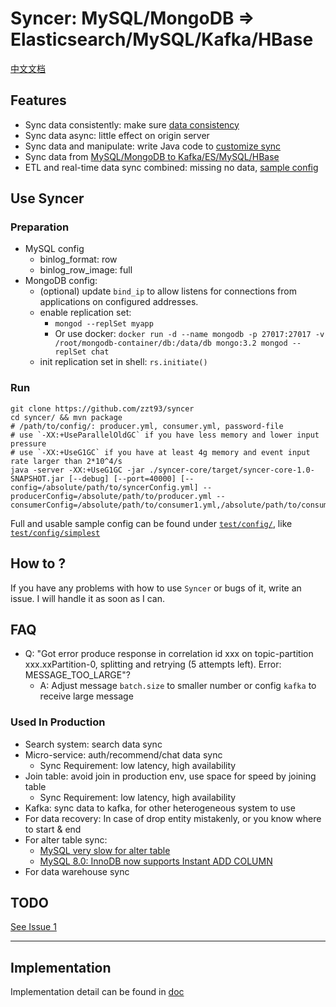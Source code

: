 
# Syncer: MySQL/MongoDB => Elasticsearch/MySQL/Kafka/HBase 

[中文文档](doc/README_CN.md)

## Features

 - Sync data consistently: make sure [data consistency](doc/consistency.md)
 - Sync data async: little effect on origin server
 - Sync data and manipulate: write Java code to [customize sync](doc/config/consumer-filter.md)
 - Sync data from [MySQL/MongoDB to Kafka/ES/MySQL/HBase](doc/detail-feature.md)
 - ETL and real-time data sync combined: missing no data, [sample config](test/config/cold/consumer/cold.yml)

## Use Syncer

### Preparation

- MySQL config
  - binlog_format: row
  - binlog_row_image: full
- MongoDB config:
  - (optional) update `bind_ip` to allow listens for connections from applications on configured addresses.
  - enable replication set:
    - `mongod --replSet myapp`
    - Or use docker: `docker run -d --name mongodb -p 27017:27017 -v /root/mongodb-container/db:/data/db mongo:3.2 mongod --replSet chat`
  - init replication set in shell: `rs.initiate()`
### Run
```
git clone https://github.com/zzt93/syncer
cd syncer/ && mvn package
# /path/to/config/: producer.yml, consumer.yml, password-file
# use `-XX:+UseParallelOldGC` if you have less memory and lower input pressure
# use `-XX:+UseG1GC` if you have at least 4g memory and event input rate larger than 2*10^4/s
java -server -XX:+UseG1GC -jar ./syncer-core/target/syncer-core-1.0-SNAPSHOT.jar [--debug] [--port=40000] [--config=/absolute/path/to/syncerConfig.yml] --producerConfig=/absolute/path/to/producer.yml --consumerConfig=/absolute/path/to/consumer1.yml,/absolute/path/to/consumer2.yml
```
Full and usable sample config can be found under [`test/config/`](test/config), like [`test/config/simplest`](test/config/simplest)

## How to ?

If you have any problems with how to use `Syncer` or bugs of it, write an issue.
I will handle it as soon as I can.

## FAQ

- Q: "Got error produce response in correlation id xxx on topic-partition xxx.xxPartition-0, splitting and retrying (5 attempts left). Error: MESSAGE_TOO_LARGE"?
  - A: Adjust message `batch.size` to smaller number or config `kafka` to receive large message


### Used In Production
- Search system: search data sync
- Micro-service: auth/recommend/chat data sync
  - Sync Requirement: low latency, high availability
- Join table: avoid join in production env, use space for speed by joining table
  - Sync Requirement: low latency, high availability
- Kafka: sync data to kafka, for other heterogeneous system to use
- For data recovery: In case of drop entity mistakenly, or you know where to start & end
- For alter table sync: 
  - [MySQL very slow for alter table](https://stackoverflow.com/questions/12774709/mysql-very-slow-for-alter-table-query)
  - [MySQL 8.0: InnoDB now supports Instant ADD COLUMN](https://mysqlserverteam.com/mysql-8-0-innodb-now-supports-instant-add-column/)
- For data warehouse sync

## TODO
[See Issue 1](https://github.com/zzt93/syncer/issues/1)

---

## Implementation
Implementation detail can be found in [doc](doc)
